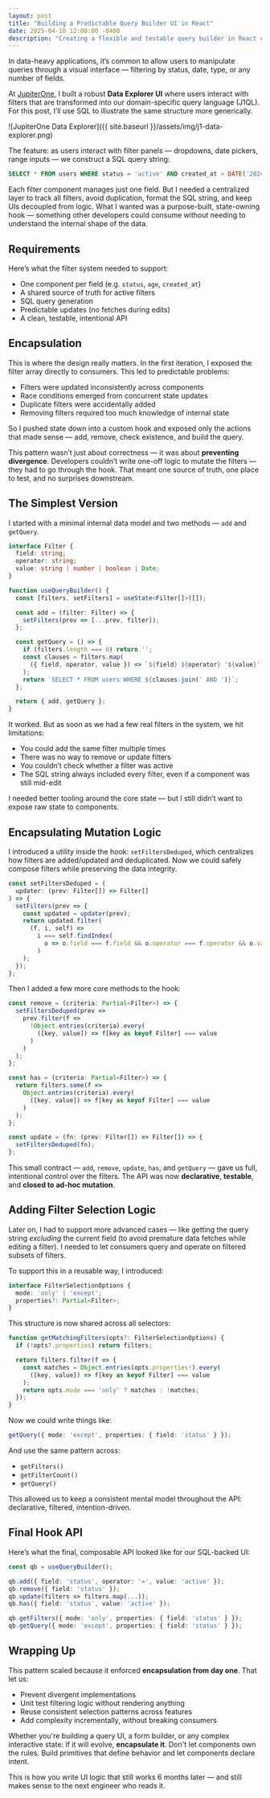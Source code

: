 ```yaml
---
layout: post
title: "Building a Predictable Query Builder UI in React"
date: 2025-04-10 12:00:00 -0400
description: "Creating a flexible and testable query builder in React using encapsulated filter logic"
---
```


In data-heavy applications, it’s common to allow users to manipulate queries through a visual interface — filtering by status, date, type, or any number of fields.

At [JupiterOne](https://www.jupiterone.com/), I built a robust **Data Explorer UI** where users interact with filters that are transformed into our domain-specific query language (J1QL). For this post, I’ll use SQL to illustrate the same structure more generically.

![JupiterOne Data Explorer]({{ site.baseurl }}/assets/img/j1-data-explorer.png)

The feature: as users interact with filter panels — dropdowns, date pickers, range inputs — we construct a SQL query string:

```sql
SELECT * FROM users WHERE status = 'active' AND created_at > DATE('2024-01-01')
```

Each filter component manages just one field. But I needed a centralized layer to track all filters, avoid duplication, format the SQL string, and keep UIs decoupled from logic. What I wanted was a purpose-built, state-owning hook — something other developers could consume without needing to understand the internal shape of the data.

## Requirements

Here’s what the filter system needed to support:
- One component per field (e.g. `status`, `age`, `created_at`)
- A shared source of truth for active filters
- SQL query generation
- Predictable updates (no fetches during edits)
- A clean, testable, intentional API

## Encapsulation

This is where the design really matters. In the first iteration, I exposed the filter array directly to consumers. This led to predictable problems:
- Filters were updated inconsistently across components
- Race conditions emerged from concurrent state updates
- Duplicate filters were accidentally added
- Removing filters required too much knowledge of internal state

So I pushed state down into a custom hook and exposed only the actions that made sense — add, remove, check existence, and build the query.

This pattern wasn’t just about correctness — it was about **preventing divergence**. Developers couldn’t write one-off logic to mutate the filters — they had to go through the hook. That meant one source of truth, one place to test, and no surprises downstream.

## The Simplest Version

I started with a minimal internal data model and two methods — `add` and `getQuery`.

```ts
interface Filter {
  field: string;
  operator: string;
  value: string | number | boolean | Date;
}

function useQueryBuilder() {
  const [filters, setFilters] = useState<Filter[]>([]);

  const add = (filter: Filter) => {
    setFilters(prev => [...prev, filter]);
  };

  const getQuery = () => {
    if (filters.length === 0) return '';
    const clauses = filters.map(
      ({ field, operator, value }) => `${field} ${operator} '${value}'`
    );
    return `SELECT * FROM users WHERE ${clauses.join(' AND ')}`;
  };

  return { add, getQuery };
}
```

It worked. But as soon as we had a few real filters in the system, we hit limitations:
- You could add the same filter multiple times
- There was no way to remove or update filters
- You couldn’t check whether a filter was active
- The SQL string always included every filter, even if a component was still mid-edit

I needed better tooling around the core state — but I still didn’t want to expose raw state to components.

## Encapsulating Mutation Logic

I introduced a utility inside the hook: `setFiltersDeduped`, which centralizes how filters are added/updated and deduplicated. Now we could safely compose filters while preserving the data integrity.

```ts
const setFiltersDeduped = (
  updater: (prev: Filter[]) => Filter[]
) => {
  setFilters(prev => {
    const updated = updater(prev);
    return updated.filter(
      (f, i, self) =>
        i === self.findIndex(
          o => o.field === f.field && o.operator === f.operator && o.value === f.value
        )
    );
  });
};
```

Then I added a few more core methods to the hook:

```ts
const remove = (criteria: Partial<Filter>) => {
  setFiltersDeduped(prev =>
    prev.filter(f =>
      !Object.entries(criteria).every(
        ([key, value]) => f[key as keyof Filter] === value
      )
    )
  );
};

const has = (criteria: Partial<Filter>) => {
  return filters.some(f =>
    Object.entries(criteria).every(
      ([key, value]) => f[key as keyof Filter] === value
    )
  );
};

const update = (fn: (prev: Filter[]) => Filter[]) => {
  setFiltersDeduped(fn);
};
```

This small contract — `add`, `remove`, `update`, `has`, and `getQuery` — gave us full, intentional control over the filters. The API was now **declarative**, **testable**, and **closed to ad-hoc mutation**.

## Adding Filter Selection Logic

Later on, I had to support more advanced cases — like getting the query string *excluding* the current field (to avoid premature data fetches while editing a filter). I needed to let consumers query and operate on filtered subsets of filters.

To support this in a reusable way, I introduced:

```ts
interface FilterSelectionOptions {
  mode: 'only' | 'except';
  properties?: Partial<Filter>;
}
```

This structure is now shared across all selectors:

```ts
function getMatchingFilters(opts?: FilterSelectionOptions) {
  if (!opts?.properties) return filters;

  return filters.filter(f => {
    const matches = Object.entries(opts.properties!).every(
      ([key, value]) => f[key as keyof Filter] === value
    );
    return opts.mode === 'only' ? matches : !matches;
  });
}
```

Now we could write things like:

```ts
getQuery({ mode: 'except', properties: { field: 'status' } });
```

And use the same pattern across:
- `getFilters()`
- `getFilterCount()`
- `getQuery()`

This allowed us to keep a consistent mental model throughout the API: declarative, filtered, intention-driven.

## Final Hook API

Here’s what the final, composable API looked like for our SQL-backed UI:

```ts
const qb = useQueryBuilder();

qb.add({ field: 'status', operator: '=', value: 'active' });
qb.remove({ field: 'status' });
qb.update(filters => filters.map(...));
qb.has({ field: 'status', value: 'active' });

qb.getFilters({ mode: 'only', properties: { field: 'status' } });
qb.getQuery({ mode: 'except', properties: { field: 'status' } });
```

## Wrapping Up

This pattern scaled because it enforced **encapsulation from day one**. That let us:
- Prevent divergent implementations
- Unit test filtering logic without rendering anything
- Reuse consistent selection patterns across features
- Add complexity incrementally, without breaking consumers

Whether you're building a query UI, a form builder, or any complex interactive state: if it will evolve, **encapsulate it**. Don't let components own the rules. Build primitives that define behavior and let components declare intent.

This is how you write UI logic that still works 6 months later — and still makes sense to the next engineer who reads it.
